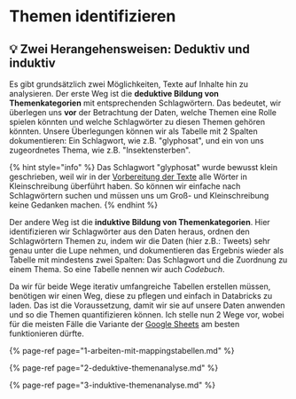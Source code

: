 # Themen identifizieren

## 💡 Zwei Herangehensweisen: Deduktiv und induktiv

Es gibt grundsätzlich zwei Möglichkeiten, Texte auf Inhalte hin zu analysieren. Der erste Weg ist die **deduktive Bildung von Themenkategorien** mit entsprechenden Schlagwörtern. Das bedeutet, wir überlegen uns **vor** der Betrachtung der Daten, welche Themen eine Rolle spielen könnten und welche Schlagwörter zu diesen Themen gehören könnten. Unsere Überlegungen können wir als Tabelle mit 2 Spalten dokumentieren: Ein Schlagwort, wie z.B. "glyphosat", und ein von uns zugeordnetes Thema, wie z.B. "Insektensterben".

{% hint style="info" %}
Das Schlagwort "glyphosat" wurde bewusst klein geschrieben, weil wir in der [Vorbereitung der Texte](../texte-mit-sql-auswerten/2-texte-bereinigen-und-normalisieren.md) alle Wörter in Kleinschreibung überführt haben. So können wir einfache nach Schlagwörtern suchen und müssen uns um Groß- und Kleinschreibung keine Gedanken machen.
{% endhint %}

Der andere Weg ist die **induktive Bildung von Themenkategorien**. Hier identifizieren wir Schlagwörter aus den Daten heraus, ordnen den Schlagwörtern Themen zu, indem wir die Daten \(hier z.B.: Tweets\) sehr genau unter die Lupe nehmen, und dokumentieren das Ergebnis wieder als Tabelle mit mindestens zwei Spalten: Das Schlagwort und die Zuordnung zu einem Thema. So eine Tabelle nennen wir auch _Codebuch_.

Da wir für beide Wege iterativ umfangreiche Tabellen erstellen müssen, benötigen wir einen Weg, diese zu pflegen und einfach in Databricks zu laden. Das ist die Voraussetzung, damit wir sie auf unsere Daten anwenden und so die Themen quantifizieren können. Ich stelle nun 2 Wege vor, wobei für die meisten Fälle die Variante der [Google Sheets](1-arbeiten-mit-mappingstabellen.md#tabellen-ueber-google-sheets-pflegen-und-laden) am besten funktionieren dürfte.

{% page-ref page="1-arbeiten-mit-mappingstabellen.md" %}

{% page-ref page="2-deduktive-themenanalyse.md" %}

{% page-ref page="3-induktive-themenanalyse.md" %}

